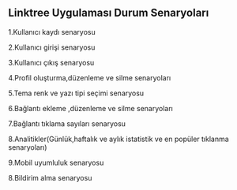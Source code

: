 Linktree Uygulaması Durum Senaryoları
---

1.Kullanıcı kaydı senaryosu

2.Kullanıcı girişi senaryosu

3.Kullanıcı çıkış senaryosu

4.Profil oluşturma,düzenleme ve silme  senaryoları

5.Tema renk ve yazı tipi seçimi senaryosu

6.Bağlantı ekleme ,düzenleme ve silme senaryoları

7.Bağlantı tıklama sayıları senaryosu

8.Analitikler(Günlük,haftalık ve aylık istatistik  ve en popüler tıklanma senaryoları)

9.Mobil uyumluluk senaryosu

8.Bildirim alma senaryosu









